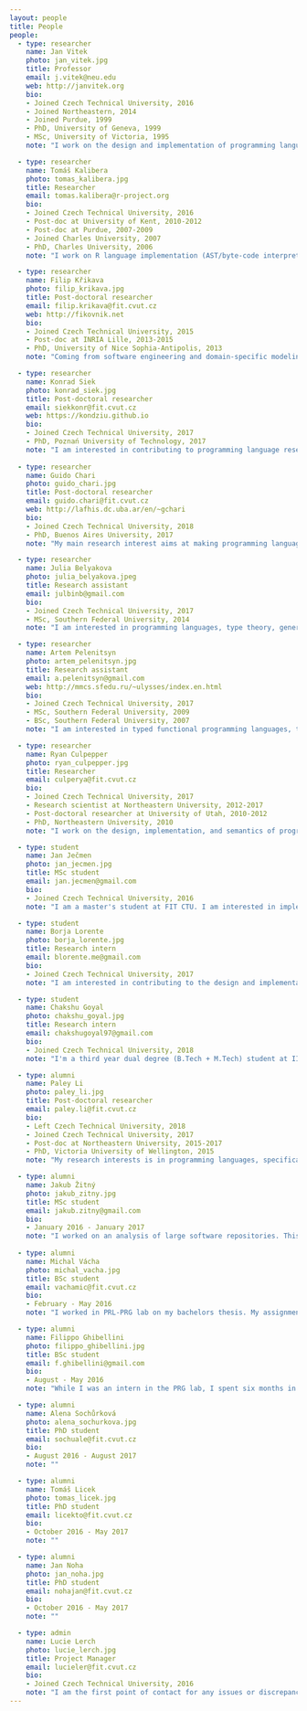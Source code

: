 ```yaml
---
layout: people
title: People
people:
  - type: researcher
    name: Jan Vitek
    photo: jan_vitek.jpg
    title: Professor
    email: j.vitek@neu.edu
    web: http://janvitek.org
    bio:
    - Joined Czech Technical University, 2016
    - Joined Northeastern, 2014
    - Joined Purdue, 1999
    - PhD, University of Geneva, 1999
    - MSc, University of Victoria, 1995
    note: "I work on the design and implementation of programming languages. I led the implementation of the first real-time Java virtual machine to be flight-tested. With Noble and Potter, I proposed what became known as Ownership Types.  I tried to understand JavaScript by dynamic analysis and am now looking at supporting scalable data analysis in R."

  - type: researcher
    name: Tomáš Kalibera
    photo: tomas_kalibera.jpg
    title: Researcher
    email: tomas.kalibera@r-project.org
    bio:
    - Joined Czech Technical University, 2016
    - Post-doc at University of Kent, 2010-2012
    - Post-doc at Purdue, 2007-2009
    - Joined Charles University, 2007
    - PhD, Charles University, 2006
    note: "I work on R language implementation (AST/byte-code interpreter, runtime). I worked on Java and real-time Java implementations (garbage collector, ahead-of-time compiler, interrupt control), on benchmarks and on benchmarking methodology (modeling non-determinism with random effects)."

  - type: researcher
    name: Filip Křikava
    photo: filip_krikava.jpg
    title: Post-doctoral researcher
    email: filip.krikava@fit.cvut.cz
    web: http://fikovnik.net
    bio:
    - Joined Czech Technical University, 2015
    - Post-doc at INRIA Lille, 2013-2015
    - PhD, University of Nice Sophia-Antipolis, 2013
    note: "Coming from software engineering and domain-specific modeling. I’m interested in various aspects of programming languages in particular in static and dynamic program analysis. Most recently I have been working on dynamic tracing in R."

  - type: researcher
    name: Konrad Siek
    photo: konrad_siek.jpg
    title: Post-doctoral researcher
    email: siekkonr@fit.cvut.cz
    web: https://kondziu.github.io
    bio:
    - Joined Czech Technical University, 2017
    - PhD, Poznań University of Technology, 2017
    note: "I am interested in contributing to programming language research, which is a new field to me. I have a background in distributed computing, concurrency, and transactional memory. I am currently exploring the R language, its compilation, tracing, and static analysis."
    
  - type: researcher
    name: Guido Chari
    photo: guido_chari.jpg
    title: Post-doctoral researcher
    email: guido.chari@fit.cvut.cz
    web: http://lafhis.dc.uba.ar/en/~gchari
    bio:
    - Joined Czech Technical University, 2018
    - PhD, Buenos Aires University, 2017
    note: "My main research interest aims at making programming languages more flexible. I am also interested in ensuring that dynamic PLs do not suffer from prohibitive performance overheads. In addition, I am interested in providing mechanism to help developers reason about the correctness of their programs."

  - type: researcher
    name: Julia Belyakova
    photo: julia_belyakova.jpeg
    title: Research assistant
    email: julbinb@gmail.com
    bio:
    - Joined Czech Technical University, 2017
    - MSc, Southern Federal University, 2014
    note: "I am interested in programming languages, type theory, generic programming, and theorem proving. I was working on a better support for generic programming in object-oriented languages, and now work around the Julia programming language."

  - type: researcher
    name: Artem Pelenitsyn
    photo: artem_pelenitsyn.jpg
    title: Research assistant
    email: a.pelenitsyn@gmail.com
    web: http://mmcs.sfedu.ru/~ulysses/index.en.html
    bio:
    - Joined Czech Technical University, 2017
    - MSc, Southern Federal University, 2009
    - BSc, Southern Federal University, 2007
    note: "I am interested in typed functional programming languages, type theory, mathematics of program construction. In the past I worked for better software engineering principles of building a computer algebra software in C++, especially using what C++ world knows as generic programming. For now I'm mostly working on a principled approach to the Julia programming language."

  - type: researcher
    name: Ryan Culpepper
    photo: ryan_culpepper.jpg
    title: Researcher
    email: culperya@fit.cvut.cz
    bio:
    - Joined Czech Technical University, 2017
    - Research scientist at Northeastern University, 2012-2017
    - Post-doctoral researcher at University of Utah, 2010-2012
    - PhD, Northeastern University, 2010
    note: "I work on the design, implementation, and semantics of programming languages, especially languages with powerful syntactic abstraction and extension capabilities. Much of my work in that area involves tools and libraries for the Racket macro system. I have also worked on the semantics of probabilistic programming languages."

  - type: student
    name: Jan Ječmen
    photo: jan_jecmen.jpg
    title: MSc student
    email: jan.jecmen@gmail.com
    bio:
    - Joined Czech Technical University, 2016
    note: "I am a master's student at FIT CTU. I am interested in implementation of programming languages."

  - type: student
    name: Borja Lorente
    photo: borja_lorente.jpg
    title: Research intern
    email: blorente.me@gmail.com
    bio:
    - Joined Czech Technical University, 2017
    note: "I am interested in contributing to the design and implementation of languages. Specifically, I would like to explore the growth and evolution patterns of language communities and ecosystems."

  - type: student
    name: Chakshu Goyal
    photo: chakshu_goyal.jpg
    title: Research intern
    email: chakshugoyal97@gmail.com
    bio:
    - Joined Czech Technical University, 2018
    note: "I'm a third year dual degree (B.Tech + M.Tech) student at IIT Delhi. My project concerns the analysis of the eval function in R."

  - type: alumni
    name: Paley Li
    photo: paley_li.jpg
    title: Post-doctoral researcher
    email: paley.li@fit.cvut.cz
    bio:
    - Left Czech Technical University, 2018
    - Joined Czech Technical University, 2017
    - Post-doc at Northeastern University, 2015-2017
    - PhD, Victoria University of Wellington, 2015
    note: "My research interests is in programming languages, specifically type theory, ownership types, and local reasoning for memory management. Most recently, I have been working on formalising object cloning for ownership types."

  - type: alumni
    name: Jakub Žitný
    photo: jakub_zitny.jpg
    title: MSc student
    email: jakub.zitny@gmail.com
    bio:
    - January 2016 - January 2017
    note: "I worked on an analysis of large software repositories. This included exploring properties of JavaScript projects on GitHub, searching for clones within the projects and looking for ways to apply machine learning techniques to improve security and performance of JavaScript code without executing it."
    
  - type: alumni
    name: Michal Vácha
    photo: michal_vacha.jpg
    title: BSc student
    email: vachamic@fit.cvut.cz
    bio:
    - February - May 2016
    note: "I worked in PRL-PRG lab on my bachelors thesis. My assignment was to implement serialization of closures in genthat, an automatic test generator for R."

  - type: alumni
    name: Filippo Ghibellini
    photo: filippo_ghibellini.jpg
    title: BSc student
    email: f.ghibellini@gmail.com
    bio:
    - August - May 2016
    note: "While I was an intern in the PRG lab, I spent six months in Boston at Northeastern working on genthat, a tool for automated test generation for R packages."

  - type: alumni
    name: Alena Sochůrková
    photo: alena_sochurkova.jpg
    title: PhD student
    email: sochuale@fit.cvut.cz
    bio:
    - August 2016 - August 2017
    note: ""

  - type: alumni
    name: Tomáš Licek
    photo: tomas_licek.jpg
    title: PhD student
    email: licekto@fit.cvut.cz
    bio:
    - October 2016 - May 2017
    note: ""

  - type: alumni
    name: Jan Noha
    photo: jan_noha.jpg
    title: PhD student
    email: nohajan@fit.cvut.cz
    bio:
    - October 2016 - May 2017
    note: ""

  - type: admin
    name: Lucie Lerch
    photo: lucie_lerch.jpg
    title: Project Manager
    email: lucieler@fit.cvut.cz
    bio:
    - Joined Czech Technical University, 2016
    note: "I am the first point of contact for any issues or discrepancies arising from anywhere. My work is to prepare, coordinate, control such matters as budget, reports and various issues linked to the project. My goal is to give others as much space as possible to concentrate on their research work."
---
```

